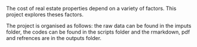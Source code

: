 The cost of real estate properties depend on a variety of factors. This project explores theses factors.  

The project is organised as follows: the raw data can be found in the imputs folder, the codes can be found in the scripts folder and the rmarkdown, pdf and refrences are in the outputs folder.
